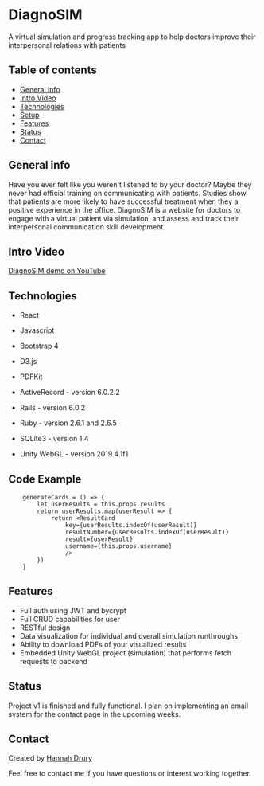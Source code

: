 # DiagnoSIM
A virtual simulation and progress tracking app to help doctors improve their interpersonal relations with patients

## Table of contents
* [General info](#general-info)
* [Intro Video](#intro-video)
* [Technologies](#technologies)
* [Setup](#setup)
* [Features](#features)
* [Status](#status)
* [Contact](#contact)

## General info
Have you ever felt like you weren't listened to by your doctor? Maybe they never had official training on communicating with patients. Studies show that patients are more likely to have successful treatment when they a positive experience in the office. DiagnoSIM is a website for doctors to engage with a virtual patient via simulation, and assess and track their interpersonal communication skill development. 

## Intro Video
[DiagnoSIM demo on YouTube](link)

## Technologies
* React
* Javascript
* Bootstrap 4
* D3.js
* PDFKit

* ActiveRecord - version 6.0.2.2
* Rails - version 6.0.2 
* Ruby - version 2.6.1 and 2.6.5
* SQLite3 - version 1.4

* Unity WebGL - version 2019.4.1f1

## Code Example
```
    generateCards = () => {        
        let userResults = this.props.results
        return userResults.map(userResult => {            
            return <ResultCard
                key={userResults.indexOf(userResult)}
                resultNumber={userResults.indexOf(userResult)} 
                result={userResult}
                username={this.props.username}
                />
        })
    }
```

## Features
* Full auth using JWT and bycrypt
* Full CRUD capabilities for user
* RESTful design
* Data visualization for individual and overall simulation runthroughs
* Ability to download PDFs of your visualized results
* Embedded Unity WebGL project (simulation) that performs fetch requests to backend

## Status
Project v1 is finished and fully functional. 
I plan on implementing an email system for the contact page in the upcoming weeks. 

## Contact
Created by [Hannah Drury](https://www.linkedin.com/in/hannah-drury-042a8391/)

Feel free to contact me if you have questions or interest working together. 




